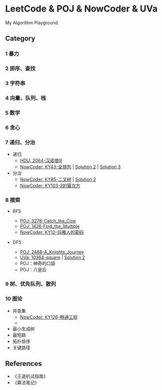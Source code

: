 # LeetCode & POJ & NowCoder & UVa
My Algorithm Playground.

## Category
### 1 暴力

### 2 排序、查找

### 3 字符串

### 4 向量、队列、栈

### 5 数学


### 6 贪心


### 7 递归、分治
- 递归
    - [HDU: 2064-汉诺塔III](HDU/HDU-2064-汉诺塔III.cpp)
    - [NowCoder: KY43-全排列](NowCoder/KY43-全排列.cpp) | [Solution 2](NowCoder/KY43-全排列-2.cpp) | [Solution 3](NowCoder/KY43-全排列-2.cpp)
- 分治
    - [NowCoder: KY85-二叉树](NowCoder/KY85-二叉树.cpp) | [Solution 2](NowCoder/KY85-二叉树-2.cpp)
    - [NowCoder: KY103-2的幂次方](NowCoder/KY103-2的幂次方.cpp)


### 8 搜索
- BFS
  - [POJ: 3278-Catch_the_Cow](POJ/poj-3278-Catch_the_Cow.cpp)
  - [POJ: 1426-Find_the_Multiple](POJ/poj-1426-Find_the_Multiple.cpp)
  - [NowCoder: KY12-玛雅人的密码](NowCoder/KY12-玛雅人的密码.cpp)

- DFS
  - [POJ: 2488-A_Knights_Journey](POJ/poj-2488-A_Knights_Journey.cpp)
  - [UVa: 10364-square](Uva/10364-square.cpp) | [Solution 2](Uva/10364-square-2.cpp)
  - POJ：神奇的口袋
  - POJ：八皇后

### 9 树、优先队列、散列


### 10 图论
- 并查集
    - [NowCoder: KY126-畅通工程](NowCoder/KY126-畅通工程.cpp)
    - 
- 最小生成树
- 最短路
- 拓扑排序
- 关键路径

## References
- 《王道机试指南》
- 《算法笔记》